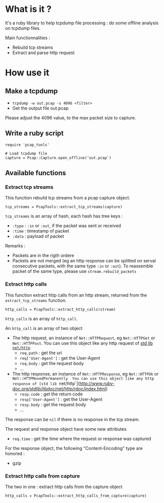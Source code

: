 # What is it ?

It's a ruby library to help tcpdump file processing : do some offline analysis on tcpdump files.

Main functionnalities :

* Rebuild tcp streams
* Extract and parse http request

# How use it

## Make a tcpdump

* `tcpdump -w out.pcap -s 4096 <filter>`
* Get the output file out.pcap

Please adjust the 4096 value, to the max packet size to capture.

## Write a ruby script

    require 'pcap_tools'

    # Load tcpdump file
    capture = Pcap::Capture.open_offline('out.pcap')

## Available functions

### Extract tcp streams

This function rebuild tcp streams from a pcap capture object.

    tcp_streams = PcapTools::extract_tcp_streams(capture)

`tcp_streams` is an array of hash, each hash has tree keys :

* `:type` : `:in` or `:out`, if the packet was sent or received
* `:time` : timestamp of packet
* `:data` : payload of packet

Remarks :

* Packets are in the rigth ordere
* Packets are not merged (eg an http response can be splitted on serval consecutive packets,
with the same type `:in` or `:out`). 
To reassemble packet of the same type, please use `stream.rebuild_packets`

### Extract http calls

This function extract http calls from an http stream, returned from the `extract_tcp_streams` function.

    http_calls = PcapTools::extract_http_calls(stream)

`http_calls` is an array of `http_call`.

An `http_call` is an array of two object

* The http request, an instance of `Net::HTTPRequest`, eg `Net::HTTPGet` or `Net::HTTPPost`. You can use this object
like any http request of [std lib `net/http`](http://www.ruby-doc.org/stdlib/libdoc/net/http/rdoc/index.html)
  * `req.path` : get the uri
  * `req['User-Agent']` : get the User-Agent
  * `req.body` : get the request body
  * ...
* The http response, an instance of `Net::HTTPResponse`, eg `Net::HTTPOk` or `Net::HTTPMovedPermanently  You can use this object
  like any http response of [std lib `net/http`](http://www.ruby-doc.org/stdlib/libdoc/net/http/rdoc/index.html)
  * `resp.code` : get the return code
  * `resp['User-Agent']` : get the User-Agent
  * `resp.body` : get the request body
  * ...

The response can be `nil` if there is no response in the tcp stream.

The request and response object have some new attributes

* `req.time` : get the time where the request or response was captured

For the response object, the following "Content-Encoding" type are honored :

* gzip

### Extract http calls from capture

The two in one : extract http calls from the capture object

    http_calls = PcapTools::extract_http_calls_from_capture(capture)
